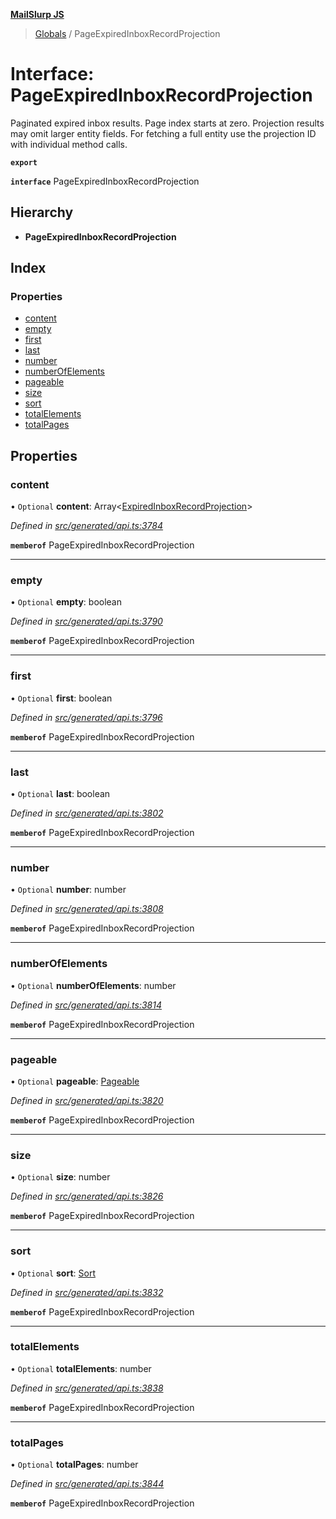**[MailSlurp JS](../README.md)**

> [Globals](../README.md) / PageExpiredInboxRecordProjection

# Interface: PageExpiredInboxRecordProjection

Paginated expired inbox results. Page index starts at zero. Projection results may omit larger entity fields. For fetching a full entity use the projection ID with individual method calls.

**`export`** 

**`interface`** PageExpiredInboxRecordProjection

## Hierarchy

* **PageExpiredInboxRecordProjection**

## Index

### Properties

* [content](pageexpiredinboxrecordprojection.md#content)
* [empty](pageexpiredinboxrecordprojection.md#empty)
* [first](pageexpiredinboxrecordprojection.md#first)
* [last](pageexpiredinboxrecordprojection.md#last)
* [number](pageexpiredinboxrecordprojection.md#number)
* [numberOfElements](pageexpiredinboxrecordprojection.md#numberofelements)
* [pageable](pageexpiredinboxrecordprojection.md#pageable)
* [size](pageexpiredinboxrecordprojection.md#size)
* [sort](pageexpiredinboxrecordprojection.md#sort)
* [totalElements](pageexpiredinboxrecordprojection.md#totalelements)
* [totalPages](pageexpiredinboxrecordprojection.md#totalpages)

## Properties

### content

• `Optional` **content**: Array\<[ExpiredInboxRecordProjection](expiredinboxrecordprojection.md)>

*Defined in [src/generated/api.ts:3784](https://github.com/mailslurp/mailslurp-client/blob/37bf78e/src/generated/api.ts#L3784)*

**`memberof`** PageExpiredInboxRecordProjection

___

### empty

• `Optional` **empty**: boolean

*Defined in [src/generated/api.ts:3790](https://github.com/mailslurp/mailslurp-client/blob/37bf78e/src/generated/api.ts#L3790)*

**`memberof`** PageExpiredInboxRecordProjection

___

### first

• `Optional` **first**: boolean

*Defined in [src/generated/api.ts:3796](https://github.com/mailslurp/mailslurp-client/blob/37bf78e/src/generated/api.ts#L3796)*

**`memberof`** PageExpiredInboxRecordProjection

___

### last

• `Optional` **last**: boolean

*Defined in [src/generated/api.ts:3802](https://github.com/mailslurp/mailslurp-client/blob/37bf78e/src/generated/api.ts#L3802)*

**`memberof`** PageExpiredInboxRecordProjection

___

### number

• `Optional` **number**: number

*Defined in [src/generated/api.ts:3808](https://github.com/mailslurp/mailslurp-client/blob/37bf78e/src/generated/api.ts#L3808)*

**`memberof`** PageExpiredInboxRecordProjection

___

### numberOfElements

• `Optional` **numberOfElements**: number

*Defined in [src/generated/api.ts:3814](https://github.com/mailslurp/mailslurp-client/blob/37bf78e/src/generated/api.ts#L3814)*

**`memberof`** PageExpiredInboxRecordProjection

___

### pageable

• `Optional` **pageable**: [Pageable](pageable.md)

*Defined in [src/generated/api.ts:3820](https://github.com/mailslurp/mailslurp-client/blob/37bf78e/src/generated/api.ts#L3820)*

**`memberof`** PageExpiredInboxRecordProjection

___

### size

• `Optional` **size**: number

*Defined in [src/generated/api.ts:3826](https://github.com/mailslurp/mailslurp-client/blob/37bf78e/src/generated/api.ts#L3826)*

**`memberof`** PageExpiredInboxRecordProjection

___

### sort

• `Optional` **sort**: [Sort](sort.md)

*Defined in [src/generated/api.ts:3832](https://github.com/mailslurp/mailslurp-client/blob/37bf78e/src/generated/api.ts#L3832)*

**`memberof`** PageExpiredInboxRecordProjection

___

### totalElements

• `Optional` **totalElements**: number

*Defined in [src/generated/api.ts:3838](https://github.com/mailslurp/mailslurp-client/blob/37bf78e/src/generated/api.ts#L3838)*

**`memberof`** PageExpiredInboxRecordProjection

___

### totalPages

• `Optional` **totalPages**: number

*Defined in [src/generated/api.ts:3844](https://github.com/mailslurp/mailslurp-client/blob/37bf78e/src/generated/api.ts#L3844)*

**`memberof`** PageExpiredInboxRecordProjection

